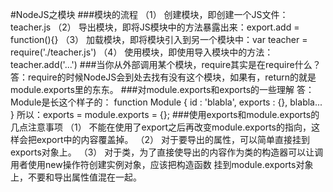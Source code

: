 #NodeJS之模块
###模块的流程
	（1） 创建模块，即创建一个JS文件：teacher.js 
	（2） 导出模块，即将JS模块中的方法暴露出来：export.add = function(){} 
	（3） 加载模块，即将模块引入到另一个模块中：var teacher = require('./teacher.js') 
	（4） 使用模块，即使用导入模块中的方法：teacher.add('...') 
###当你从外部调用某个模块，require其实是在require什么？
	答：require的时候NodeJS会到处去找有没有这个模块，如果有，return的就是module.exports里的东东。
###对module.exports和exports的一些理解
	答：Module是长这个样子的：
		function Module {
		  id : 'blabla',
		  exports : {},
		  blabla...
		}
	所以：exports = module.exports = {};
###使用exports和module.exports的几点注意事项
	（1） 不能在使用了export之后再改变module.exports的指向，这样会把export中的内容覆盖掉。
	（2） 对于要导出的属性，可以简单直接挂到exports对象上。
	（3） 对于类，为了直接使导出的内容作为类的构造器可以让调用者使用new操作符创建实例对象，应该把构造函数
	     挂到module.exports对象上，不要和导出属性值混在一起。
